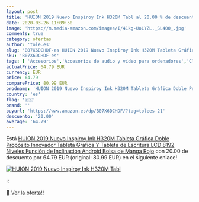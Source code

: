 ```yaml
---
layout: post
title: 'HUION 2019 Nuevo Inspiroy Ink H320M Tabl al 20.00 % de descuento'
date: 2020-03-26 11:09:50
image: 'https://m.media-amazon.com/images/I/41kg-UoLYZL._SL400_.jpg'
comments: true
category: ofertas
author: 'tole.es'
slug: 'B07X6DCHDF-es HUION 2019 Nuevo Inspiroy Ink H320M Tableta Gráfica Doble...'
sku: 'B07X6DCHDF-es'
tags: [ 'Accesorios','Accesorios de audio y vídeo para ordenadores','Clientes de streaming','Dispositivos para el streaming','Electrónica','Equipos de audio y Hi-Fi','Informática','Smartwatches','Tablets','Tecnología para vestir','Webcams y telefonía VoIP','android', ]
actualPrice: 64.79 EUR
currency: EUR
price: 64.79
comparePrice: 80.99 EUR
prodname: 'HUION 2019 Nuevo Inspiroy Ink H320M Tableta Gráfica Doble Propósito Innovador Tableta Gráfica Y Tableta de Escritura LCD  8192 Niveles  Función de Inclinación  Android  Bolsa de Manga  Rojo'
country: 'es'
flag: '🇪🇸'
brand: ''
buyurl: 'https://www.amazon.es/dp/B07X6DCHDF/?tag=tolees-21'
descuento: '20.00'
average: '64.79'
---
```


Está [HUION 2019 Nuevo Inspiroy Ink H320M Tableta Gráfica Doble Propósito Innovador Tableta Gráfica Y Tableta de Escritura LCD  8192 Niveles  Función de Inclinación  Android  Bolsa de Manga  Rojo](https://www.amazon.es/dp/B07X6DCHDF/?tag=tolees-21) con 20.00 de descuento por 64.79 EUR (original: 80.99 EUR) en el siguiente enlace!

[![HUION 2019 Nuevo Inspiroy Ink H320M Tabl](https://m.media-amazon.com/images/I/41kg-UoLYZL._SL400_.jpg)](https://www.amazon.es/dp/B07X6DCHDF/?tag=tolees-21)

ℹ️:


[🛒 Ver la oferta!!](https://www.amazon.es/dp/B07X6DCHDF/?tag=tolees-21)
